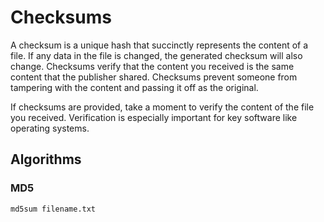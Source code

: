 # Checksums

A checksum is a unique hash that succinctly represents the content of a file. If any data in the file is changed, the generated checksum will also change. Checksums verify that the content you received is the same content that the publisher shared. Checksums prevent someone from tampering with the content and passing it off as the original. 

If checksums are provided, take a moment to verify the content of the file you received. Verification is especially important for key software like operating systems. 

## Algorithms

### MD5 

    md5sum filename.txt
